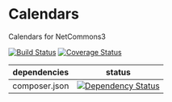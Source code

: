 Calendars
=========
Calendars for NetCommons3

[![Build Status](https://travis-ci.org/NetCommons3/Calendars.svg?branch=master)](https://travis-ci.org/NetCommons3/Calendars)
[![Coverage Status](https://img.shields.io/coveralls/NetCommons3/Calendars.svg)](https://coveralls.io/r/NetCommons3/Calendars?branch=master)

| dependencies | status |
| ------------ | ------ |
| composer.json | [![Dependency Status](https://www.versioneye.com/user/projects/5732eaddfb70190010fad6a1/badge.svg?style=flat)](https://www.versioneye.com/user/projects/5732eaddfb70190010fad6a1) |
